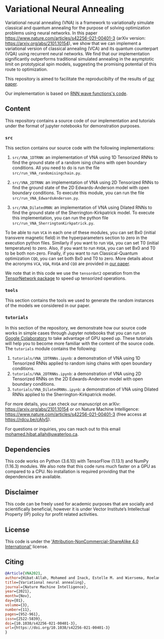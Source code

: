 # Variational Neural Annealing
Variational neural annealing (VNA) is a framework to variationally simulate classical and quantum annealing for the purpose of solving optimization problems using neural networks. In this paper https://www.nature.com/articles/s42256-021-00401-3 (arXiv version: https://arxiv.org/abs/2101.10154), we show that we can implement a variational version of classical annealing (VCA) and its quantum counterpart (VQA) using recurrent neural networks. We find that our implementation significantly outperforms traditional simulated annealing in the asymptotic limit on prototypical spin models, suggesting the promising potential of this route to optimization.

This repository is aimed to facilitate the reproducibilty of the results of [our paper](https://www.nature.com/articles/s42256-021-00401-3).

Our implementation is based on [RNN wave functions's code](https://github.com/mhibatallah/RNNWavefunctions).

## Content

This repository contains a source code of our implementation and tutorials under the format of jupyter notebooks for demonstration purposes.

### `src`
This section contains our source code with the following implementations:

1. `src/VNA_1DTRNN`: an implementation of VNA using 1D Tensorized RNNs to find the ground state of a random ising chains with open boundary conditions. All you need to do is run the file `src/run_VNA_randomisingchain.py`.

2. `src/VNA_2DTRNN`: an implementation of VNA using 2D Tensorized RNNs to find the ground state of the 2D Edwards-Anderson model with open boundary conditions. To execute this module, you can run the file `src/run_VNA_EdwardsAnderson.py`.

3. `src/VNA_DilatedRNN`: an implementation of VNA using Dilated RNNs to find the ground state of the Sherrington-Kirkpatrick model. To execute this implementation, you can run the python file `src/run_VNA_SherringtonKirkpatrick.py`.

To be able to run `VCA` in each one of these modules, you can set Bx0 (initial transvere magnetic field) in the hyperparameters section to zero in the execution python files. Similarly if you want to run `VQA`, you can set T0 (initial temperature) to zero. Also, if you want to run `RVQA`, you can set Bx0 and T0 to be both non-zero. Finally, if you want to run Classical-Quantum optimization `CQO`, you can set both Bx0 and T0 to zero. More details about the acronyms `VCA`, `VQA`, `RVQA` and `CQO` are provided in [our paper](https://arxiv.org/abs/2101.10154).

We note that in this code we use the `tensordot2` operation from the [TensorNetwork package](https://github.com/google/TensorNetwork) to speed up tensorized operations.

### `tools`

This section contains the tools we used to generate the random instances of the models we considered in our paper.

### `tutorials`
In this section of the repository, we demonstrate how our source code works in simple cases through Jupyter notebooks that you can run on [Google Colaboratory](colab.research.google.com) to take advantage of GPU speed up. These tutorials will help you to become more familiar with the content of the source code. The `tutorials` module contains the following:

1. `tutorials/VNA_1DTRNNs.ipynb`: a demonstration of VNA using 1D Tensorized RNNs applied to random ising chains with open boundary conditions.
2. `tutorials/VNA_2DTRNNs.ipynb`: a demonstration of VNA using 2D Tensorized RNNs on the 2D Edwards-Anderson model with open boundary conditions.
3. `tutorials/VNA_DilatedRNNs.ipynb`: a demonstration of VNA using Dilated RNNs applied to the Sherrington-Kirkpatrick model.

For more details, you can check our manuscript on arXiv: https://arxiv.org/abs/2101.10154 or on Nature Machine Intelligence: https://www.nature.com/articles/s42256-021-00401-3 (free access at https://rdcu.be/cAIyS).

For questions or inquiries, you can reach out to this email mohamed.hibat.allah@uwaterloo.ca.

## Dependencies
This code works on Python (3.6.10) with TensorFlow (1.13.1) and NumPy (1.16.3) modules. We also note that this code runs much faster on a GPU as compared to a CPU. No installation is required providing that the dependencies are available.

## Disclaimer
This code can be freely used for academic purposes that are socially and scientifically beneficial, however it is under Vector Institute’s Intellectual Property (IP) policy for profit related activities. 

## License
This code is under the ['Attribution-NonCommercial-ShareAlike 4.0 International'](https://creativecommons.org/licenses/by-nc-sa/4.0/) license.
 
## Citing
```bibtex
@Article{VNA2021,
author={Hibat-Allah, Mohamed and Inack, Estelle M. and Wiersema, Roeland and Melko, Roger G. and Carrasquilla, Juan},
title={Variational neural annealing},
journal={Nature Machine Intelligence},
year={2021},
month={Nov},
day={01},
volume={3},
number={11},
pages={952-961},
issn={2522-5839},
doi={10.1038/s42256-021-00401-3},
url={https://doi.org/10.1038/s42256-021-00401-3}
}
```

